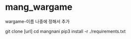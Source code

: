 # mang_wargame
wargame-이름 나중에 정해서 추가


git clone [url]
cd mangnani
pip3 install -r ./requirements.txt
